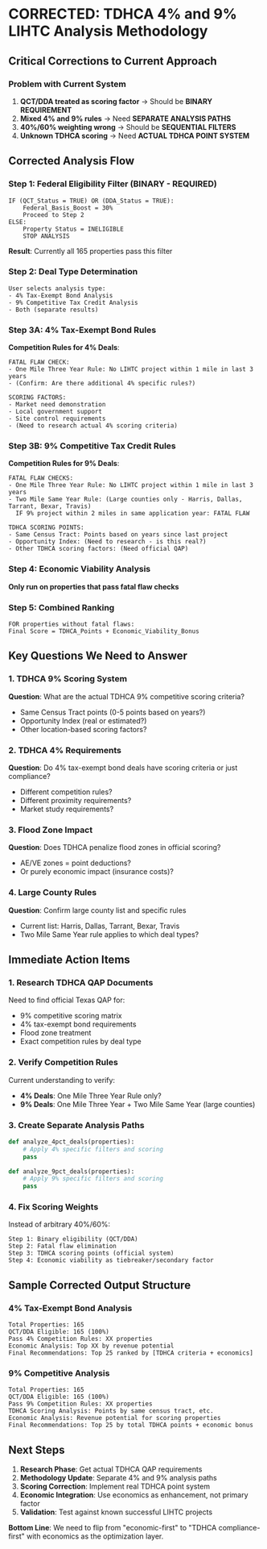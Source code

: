 # CORRECTED: TDHCA 4% and 9% LIHTC Analysis Methodology

## Critical Corrections to Current Approach

### Problem with Current System
1. **QCT/DDA treated as scoring factor** → Should be **BINARY REQUIREMENT**
2. **Mixed 4% and 9% rules** → Need **SEPARATE ANALYSIS PATHS**
3. **40%/60% weighting wrong** → Should be **SEQUENTIAL FILTERS**
4. **Unknown TDHCA scoring** → Need **ACTUAL TDHCA POINT SYSTEM**

## Corrected Analysis Flow

### Step 1: Federal Eligibility Filter (BINARY - REQUIRED)
```
IF (QCT_Status = TRUE) OR (DDA_Status = TRUE):
    Federal_Basis_Boost = 30%
    Proceed to Step 2
ELSE:
    Property Status = INELIGIBLE
    STOP ANALYSIS
```

**Result**: Currently all 165 properties pass this filter

### Step 2: Deal Type Determination
```
User selects analysis type:
- 4% Tax-Exempt Bond Analysis
- 9% Competitive Tax Credit Analysis
- Both (separate results)
```

### Step 3A: 4% Tax-Exempt Bond Rules

**Competition Rules for 4% Deals**:
```
FATAL FLAW CHECK:
- One Mile Three Year Rule: No LIHTC project within 1 mile in last 3 years
- (Confirm: Are there additional 4% specific rules?)

SCORING FACTORS:
- Market need demonstration
- Local government support
- Site control requirements
- (Need to research actual 4% scoring criteria)
```

### Step 3B: 9% Competitive Tax Credit Rules

**Competition Rules for 9% Deals**:
```
FATAL FLAW CHECKS:
- One Mile Three Year Rule: No LIHTC project within 1 mile in last 3 years
- Two Mile Same Year Rule: (Large counties only - Harris, Dallas, Tarrant, Bexar, Travis)
  IF 9% project within 2 miles in same application year: FATAL FLAW

TDHCA SCORING POINTS:
- Same Census Tract: Points based on years since last project
- Opportunity Index: (Need to research - is this real?)
- Other TDHCA scoring factors: (Need official QAP)
```

### Step 4: Economic Viability Analysis
**Only run on properties that pass fatal flaw checks**

### Step 5: Combined Ranking
```
FOR properties without fatal flaws:
Final Score = TDHCA_Points + Economic_Viability_Bonus
```

## Key Questions We Need to Answer

### 1. TDHCA 9% Scoring System
**Question**: What are the actual TDHCA 9% competitive scoring criteria?
- Same Census Tract points (0-5 points based on years?)
- Opportunity Index (real or estimated?)
- Other location-based scoring factors?

### 2. TDHCA 4% Requirements  
**Question**: Do 4% tax-exempt bond deals have scoring criteria or just compliance?
- Different competition rules?
- Different proximity requirements?
- Market study requirements?

### 3. Flood Zone Impact
**Question**: Does TDHCA penalize flood zones in official scoring?
- AE/VE zones = point deductions?
- Or purely economic impact (insurance costs)?

### 4. Large County Rules
**Question**: Confirm large county list and specific rules
- Current list: Harris, Dallas, Tarrant, Bexar, Travis
- Two Mile Same Year rule applies to which deal types?

## Immediate Action Items

### 1. Research TDHCA QAP Documents
Need to find official Texas QAP for:
- 9% competitive scoring matrix
- 4% tax-exempt bond requirements  
- Flood zone treatment
- Exact competition rules by deal type

### 2. Verify Competition Rules
Current understanding to verify:
- **4% Deals**: One Mile Three Year Rule only?
- **9% Deals**: One Mile Three Year + Two Mile Same Year (large counties)

### 3. Create Separate Analysis Paths
```python
def analyze_4pct_deals(properties):
    # Apply 4% specific filters and scoring
    pass

def analyze_9pct_deals(properties):  
    # Apply 9% specific filters and scoring
    pass
```

### 4. Fix Scoring Weights
Instead of arbitrary 40%/60%:
```
Step 1: Binary eligibility (QCT/DDA)
Step 2: Fatal flaw elimination  
Step 3: TDHCA scoring points (official system)
Step 4: Economic viability as tiebreaker/secondary factor
```

## Sample Corrected Output Structure

### 4% Tax-Exempt Bond Analysis
```
Total Properties: 165
QCT/DDA Eligible: 165 (100%)
Pass 4% Competition Rules: XX properties
Economic Analysis: Top XX by revenue potential
Final Recommendations: Top 25 ranked by [TDHCA criteria + economics]
```

### 9% Competitive Analysis  
```
Total Properties: 165
QCT/DDA Eligible: 165 (100%)  
Pass 9% Competition Rules: XX properties
TDHCA Scoring Analysis: Points by same census tract, etc.
Economic Analysis: Revenue potential for scoring properties
Final Recommendations: Top 25 by total TDHCA points + economic bonus
```

## Next Steps

1. **Research Phase**: Get actual TDHCA QAP requirements
2. **Methodology Update**: Separate 4% and 9% analysis paths
3. **Scoring Correction**: Implement real TDHCA point system
4. **Economic Integration**: Use economics as enhancement, not primary factor
5. **Validation**: Test against known successful LIHTC projects

**Bottom Line**: We need to flip from "economic-first" to "TDHCA compliance-first" with economics as the optimization layer.